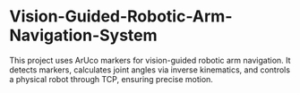 # Vision-Guided-Robotic-Arm-Navigation-System
This project uses ArUco markers for vision-guided robotic arm navigation. It detects markers, calculates joint angles via inverse kinematics, and controls a physical robot through TCP, ensuring precise motion.
